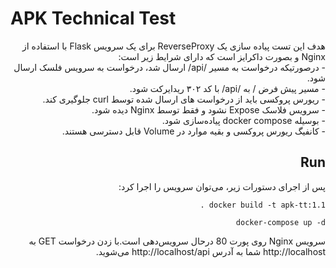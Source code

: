 
# APK Technical Test

<div dir="rtl">
هدف این تست پیاده سازی یک ReverseProxy برای یک سرویس Flask با استفاده از Nginx و بصورت داکرایز است که دارای شرایط زیر است:

<div dir="rtl">
 - درصورتیکه درخواست به مسیر /api/ ارسال شد، درخواست به سرویس فلسک ارسال شود.
 <div dir="rtl">
 - مسیر پیش فرض / به /api/ با کد ۳۰۲ ریدایرکت شود.
 <div dir="rtl">
 - ریورس پروکسی باید از درخواست های ارسال شده توسط curl جلوگیری کند.
 <div dir="rtl"> 
 - سرویس فلاسک Expose نشود و فقط توسط Nginx دیده شود.
 <div dir="rtl">
 -  بوسیله docker compose پیاده‌سازی شود.
 <div dir="rtl">
 - کانفیگ ریورس پروکسی و بقیه موارد در Volume قابل دسترسی هستند.

## Run

<div dir="rtl">
پس از اجرای دستورات زیر، می‌توان سرویس را اجرا کرد:
</div>

``` docker build -t apk-tt:1.1 . ```

``` docker-compose up -d ```

<div dir="rtl">
سرویس Nginx روی پورت 80 درحال سرویس‌دهی است.با زدن درخواست GET به http://localhost شما به آدرس http://localhost/api می‌شوید.
</div>
